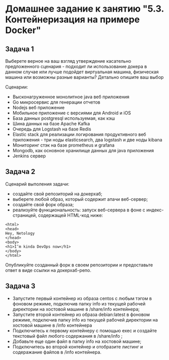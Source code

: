 # Домашнее задание к занятию "5.3. Контейнеризация на примере Docker"

## Задача 1 

Выберете верное на ваш взгляд утверждение касательно предложенного сценария - подходит ли использование докера в данном случае или лучше подойдет виртуальная машина, физическая машина или возможны разные варианты? Детально опишите ваш выбор  

Сценарии:

- Высконагруженное монолитное java веб приложения 
- Go микросервис для генерации отчетов
- Nodejs веб приложение
- Мобильное приложение c версиями для Android и iOS
- База данных postgresql используемая,  как кэш
- Шина данных на базе Apache Kafka
- Очередь для Logstash на базе Redis
- Elastic stack для реализации логирования продуктивного веб приложения - три ноды elasticsearch, два logstash и две ноды kibana 
- Мониторинг стэк на базе prometheus и grafana 
- Mongodb, как основное хранилище данных для java приложения 
- Jenkins сервер 

## Задача 2 

Сценарий выполения задачи:

- создайте свой репозиторий на докерхаб; 
- выберете любой образ, который содержит апачи веб-сервер;
- создайте свой форк образа;
- реализуйте функциональность: 
запуск веб-сервера в фоне с индекс-страницей, содержащей HTML-код ниже: 
```
<html>
<head>
Hey, Netology
</head>
<body>
<h1>I’m kinda DevOps now</h1>
</body>
</html>
```
Опубликуйте созданный форк в своем репозитории и предоставьте ответ в виде ссылки на докерхаб-репо.

## Задача 3 

- Запустите первый контейнер из образа centos c любым тэгом в фоновом режиме, подключив папку info из текущей рабочей директории на хостовой машине в /share/info контейнера;
- Запустите второй контейнер из образа debian:latest в фоновом режиме, подключив папку info из текущей рабочей директории на хостовой машине в /info контейнера
- Подключитесь к первому контейнеру с помощью exec и создайте текстовый файл любого содержания в /share/info ;
- Добавьте еще один файл в папку info на хостовой машине;
- Подключитесь во второй контейнер и отобразите листинг и содеражание файлов в /info контейнера.
